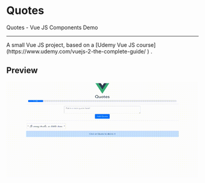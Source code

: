 # Quotes
Quotes - Vue JS Components Demo
<hr>
A small Vue JS project, based on a [Udemy Vue JS course](https://www.udemy.com/vuejs-2-the-complete-guide/ ) .

## Preview

![Preview](https://github.com/mmgrigorova/quotes/blob/master/peview.gif)

